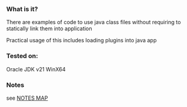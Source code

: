 ### What is it?
There are examples of code to use java class files
without requiring to statically link them into application

Practical usage of this includes loading plugins into java app

### Tested on:
Oracle JDK v21 WinX64

### Notes
see [NOTES MAP](notes/index.md)